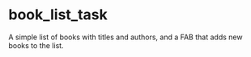 # book_list_task
A simple list of books with titles and authors, and a FAB that adds new books to the list.

